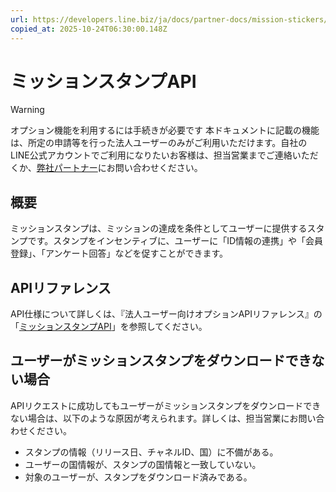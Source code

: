```yaml
---
url: https://developers.line.biz/ja/docs/partner-docs/mission-stickers/
copied_at: 2025-10-24T06:30:00.148Z
---
```

# ミッションスタンプAPI

> [!WARNING]
> オプション機能を利用するには手続きが必要です
> 本ドキュメントに記載の機能は、所定の申請等を行った法人ユーザーのみがご利用いただけます。自社のLINE公式アカウントでご利用になりたいお客様は、担当営業までご連絡いただくか、[弊社パートナー](https://www.lycbiz.com/jp/partner/sales/)にお問い合わせください。

## 概要

ミッションスタンプは、ミッションの達成を条件としてユーザーに提供するスタンプです。スタンプをインセンティブに、ユーザーに「ID情報の連携」や「会員登録」、「アンケート回答」などを促すことができます。

## APIリファレンス

API仕様について詳しくは、『法人ユーザー向けオプションAPIリファレンス』の「[ミッションスタンプAPI](https://developers.line.biz/ja/reference/partner-docs/#mission-stickers)」を参照してください。

## ユーザーがミッションスタンプをダウンロードできない場合

APIリクエストに成功してもユーザーがミッションスタンプをダウンロードできない場合は、以下のような原因が考えられます。詳しくは、担当営業にお問い合わせください。

*   スタンプの情報（リリース日、チャネルID、国）に不備がある。
*   ユーザーの国情報が、スタンプの国情報と一致していない。
*   対象のユーザーが、スタンプをダウンロード済みである。